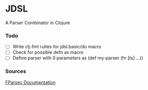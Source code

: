 # JDSL
A Parser Combinator in Clojure  

### Todo
- [ ] Write clj-fmt rultes for jdsl.basic/do macro
- [ ] Check for possible defn as macro
- [ ] Define parser with 0 parameters as (def my-parser (fn [ts] ...))

### Sources
[FParsec Documentation](http://www.quanttec.com/fparsec/reference/primitives.html)